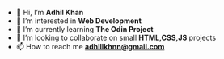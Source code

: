 - 👋 Hi, I’m **Adhil Khan**
- 👀 I’m interested in **Web Development**
- 🌱 I’m currently learning **The Odin Project**
- 💞️ I’m looking to collaborate on small **HTML,CSS,JS** projects
- 📫 How to reach me **adhlllkhnn@gmail.com**

<!---
adhlllkhnn/adhlllkhnn is a ✨ special ✨ repository because its `README.md` (this file) appears on your GitHub profile.
You can click the Preview link to take a look at your changes.
--->
